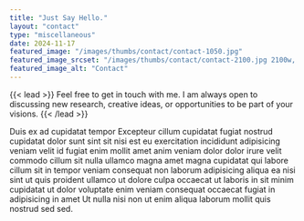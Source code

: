 ```yaml
---
title: "Just Say Hello."
layout: "contact"
type: "miscellaneous"
date: 2024-11-17
featured_image: "/images/thumbs/contact/contact-1050.jpg"
featured_image_srcset: "/images/thumbs/contact/contact-2100.jpg 2100w, /images/thumbs/contact/contact-1050.jpg 1050w, /images/thumbs/contact/contact-525.jpg 525w"
featured_image_alt: "Contact"
---
```

{{< lead >}}
Feel free to get in touch with me. I am always open to discussing new research, creative ideas, or opportunities to be part of your visions.
{{< /lead >}}

Duis ex ad cupidatat tempor Excepteur cillum cupidatat fugiat nostrud cupidatat dolor sunt sint sit nisi est eu exercitation incididunt adipisicing veniam velit id fugiat enim mollit amet anim veniam dolor dolor irure velit commodo cillum sit nulla ullamco magna amet magna cupidatat qui labore cillum sit in tempor veniam consequat non laborum adipisicing aliqua ea nisi sint ut quis proident ullamco ut dolore culpa occaecat ut laboris in sit minim cupidatat ut dolor voluptate enim veniam consequat occaecat fugiat in adipisicing in amet Ut nulla nisi non ut enim aliqua laborum mollit quis nostrud sed sed.